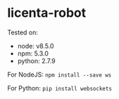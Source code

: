 # licenta-robot

Tested on:
- node: v8.5.0
- npm: 5.3.0
- python: 2.7.9

For NodeJS:
`npm install --save ws`

For Python:
`pip install websockets`
